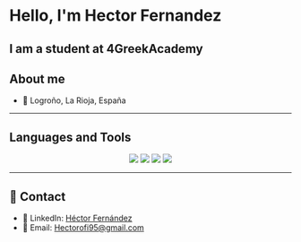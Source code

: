 # Hello, I'm Hector Fernandez

I am a student at 4GreekAcademy
---

## About me

- 📍 Logroño, La Rioja, España

---

## Languages and Tools
<p align="center">
  <img src="https://img.shields.io/badge/HTML-grey?style=for-the-badge&logo=html5"/>
  <img src="https://img.shields.io/badge/CSS-grey?style=for-the-badge&logo=css3"/>
  <img src="https://img.shields.io/badge/Java%20Script-grey?style=for-the-badge&logo=javascript"/> 
  <img src="https://img.shields.io/badge/bootstrap-grey?style=for-the-badge&logo=bootstrap"/> 

  
</p>

---

## 📱 Contact

- 🔗 LinkedIn: [Héctor Fernández](https://www.linkedin.com/in/h%C3%A9ctor-fern%C3%A1ndez-cabrerizo-b72567222/)
- 📧 Email: [Hectorofi95@gmail.com](mailto:hectorofi95@gmail.com)
